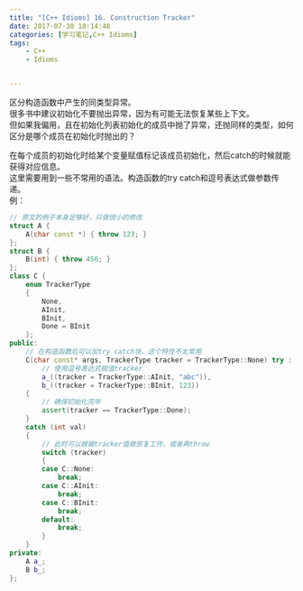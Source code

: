 ```yaml
---
title: "[C++ Idioms] 16. Construction Tracker"
date: 2017-07-30 18:14:48
categories: [学习笔记,C++ Idioms]
tags:
    - C++
    - Idioms


---
```

区分构造函数中产生的同类型异常。<!--more-->  
很多书中建议初始化不要抛出异常，因为有可能无法恢复某些上下文。  
但如果我偏用，且在初始化列表初始化的成员中抛了异常，还抛同样的类型，如何区分是哪个成员在初始化时抛出的？  

在每个成员的初始化时给某个变量赋值标记该成员初始化，然后catch的时候就能获得对应信息。  
这里需要用到一些不常用的语法。构造函数的try catch和逗号表达式做参数传递。   
例：
```cpp
// 原文的例子本身足够好，只做很小的修改
struct A {
	A(char const *) { throw 123; }
};
struct B {
	B(int) { throw 456; }
};
class C {
	enum TrackerType
	{
		None,
		AInit,
		BInit,
		Done = BInit
	};
public:
	// 在构造函数后可以加try catch块，这个特性不太常用
	C(char const* args, TrackerType tracker = TrackerType::None) try :
		// 使用逗号表达式赋值tracker
		a_((tracker = TrackerType::AInit, "abc")),
		b_((tracker = TrackerType::BInit, 123))
	{
		// 确保初始化完毕
		assert(tracker == TrackerType::Done);
	}
	catch (int val)
	{
		// 此时可以根据tracker值做恢复工作，或者再throw
		switch (tracker)
		{
		case C::None:
			break;
		case C::AInit:
			break;
		case C::BInit:
			break;
		default:
			break;
		}
	}
private:
	A a_;
	B b_;
};
```

